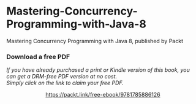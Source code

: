 


# Mastering-Concurrency-Programming-with-Java-8
Mastering Concurrency Programming with Java 8, published by Packt
### Download a free PDF

 <i>If you have already purchased a print or Kindle version of this book, you can get a DRM-free PDF version at no cost.<br>Simply click on the link to claim your free PDF.</i>
<p align="center"> <a href="https://packt.link/free-ebook/9781785886126">https://packt.link/free-ebook/9781785886126 </a> </p>